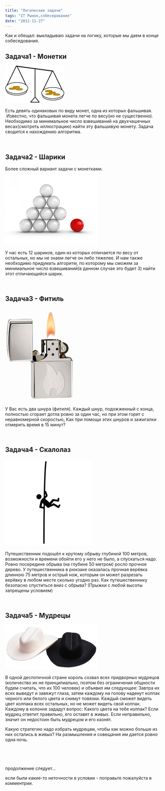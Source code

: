 ```yaml
---
title: "Логические задачи"
tags: "IT Рынок,собеседование"
date: "2012-11-27"
---
```


Как и обещал: выкладываю задачи на логику, которые мы даем в конце собеседования.

## Задача1 - Монетки

![](images/balance.gif "balance")

Есть девять одинаковых по виду монет, одна из которых фальшивая.  Известно, что фальшивая монета легче по весу(но не существенно). Необходимо за минимальное число взвешиваний на двухчашечных весах(смотреть иллюстрацию) найти эту фальшивую монету. Задача сводится к нахождению алгоритма.

 

## Задача2 - Шарики

Более сложный вариант задачи с монетками.

![](images/Balance-balls-300x223.jpg "Balance-balls")

У нас есть 12 шариков, один из которых отличается по весу от остальных, но мы не знаем легче он либо тяжелее. И нам также необходимо придумать алгоритм, по которому мы сможем за минимальное число взвешиваний(в данном случае это будет 3) найти этот отличающийся шарик.

 

## Задача3 - Фитиль

![](images/lighter1-225x300.jpg "lighter1")

У Вас есть два шнура (фитиля). Каждый шнур, подожженный с конца, полностью сгорает дотла ровно за один час, но при этом горит с неравномерной скоростью[.](http://potehechas.ru/zadachi/zadachi_7.shtml) Как при помощи этих шнуров и зажигалки отмерить время в 15 минут?

 

## Задача4 - Скалолаз

![](images/rock_climber.png "rock_climber")

Путешественник подошёл к крутому обрыву глубиной 100 метров, возможности и времени обойти его у него не было, а спускаться надо. Ровно посередине обрыва (на глубине 50 метром) росло прочное дерево. У путешественника в рюкзаке оказалась прочная верёвка длинною 75 метров и острый нож, которым он может разрезать верёвку в любом месте сколько угодно раз. Как путешественнику безопасно спуститься вниз с обрыва? (Прыжки с любой высоты запрещены условием)

 

## Задача5 - Мудрецы

![](images/BlackHat_WhiteHat-300x145.jpg "BlackHat_WhiteHat")

В одной деспотичной стране король созвал всех придворных мудрецов (количество их не принципиально, поэтом без ограничения общности будем считать, что их 100 человек) и объявил им следующее: Завтра их всех выведут и завяжут глаза, затем каждому на голову наденут колпак черного или белого цвета и снимут повязки. Каждый сможет видеть цвет колпака всех остальных, но не может видеть свой колпак. Каждому в колонне зададут вопрос: Какого цвета на тебе колпак? Если мудрец ответит правильно, его оставят в живых. Если неправильно, значит он недостоин быть мудрецом и его казнят.

Какую стратегию надо избрать мудрецам, чтобы как можно больше из них остались в живых? На размышления и совещания им дается ровно одна ночь.

 

 

продолжение следует...

если были какие-то неточности в условии - поправьте пожалуйста в комментрии.
